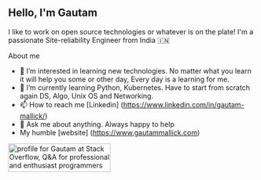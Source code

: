 ## Hello, I'm Gautam 
I like to work on open source technologies or whatever is on the plate! I'm a passionate Site-reliability Engineer from India 🇮🇳  

About me
- 👀 I’m interested in learning new technologies. No matter what you learn it will help you some or other day, Every day is a learning for me.
- 🌱 I’m currently learning Python, Kubernetes. Have to start from scratch again DS, Algo, Unix OS and Networking.
- 📫 How to reach me [Linkedin] (https://www.linkedin.com/in/gautam-mallick/)
- 💬 Ask me about anything. Always happy to help
- My humble [website] (https://www.gautammallick.com)


<!---
iamgautammallick/iamgautammallick is a ✨ special ✨ repository because its `README.md` (this file) appears on your GitHub profile.
You can click the Preview link to take a look at your changes.
--->


<a href="https://stackoverflow.com/users/14413247/gautam"><img src="https://stackoverflow.com/users/flair/14413247.png" width="208" height="58" alt="profile for Gautam at Stack Overflow, Q&amp;A for professional and enthusiast programmers" title="profile for Gautam at Stack Overflow, Q&amp;A for professional and enthusiast programmers"></a>
